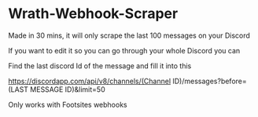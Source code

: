 # Wrath-Webhook-Scraper

Made in 30 mins, it will only scrape the last 100 messages on your Discord

If you want to edit it so you can go through your whole Discord you can

Find the last discord Id of the message and fill it into this 

https://discordapp.com/api/v8/channels/(Channel ID)/messages?before=(LAST MESSAGE ID)&limit=50

Only works with Footsites webhooks
